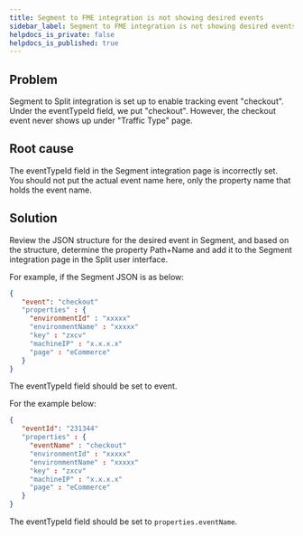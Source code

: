 ```yaml
---
title: Segment to FME integration is not showing desired events
sidebar_label: Segment to FME integration is not showing desired events
helpdocs_is_private: false
helpdocs_is_published: true
---
```


<p>
  <button hidden style={{borderRadius:'8px', border:'1px', fontFamily:'Courier New', fontWeight:'800', textAlign:'left'}}> help.split.io link: https://help.split.io/hc/en-us/articles/360020571271-Segment-to-Split-integration-is-not-showing-desired-events </button>
</p>

## Problem

Segment to Split integration is set up to enable tracking event "checkout". Under the eventTypeId field, we put "checkout". However, the checkout event never shows up under "Traffic Type" page.

[](https://help.split.io/hc/article_attachments/360016436592/Screen_Shot_2018-12-04_at_2.35.16_PM.png)

## Root cause

The eventTypeId field in the Segment integration page is incorrectly set. You should not put the actual event name here, only the property name that holds the event name.

## Solution

Review the JSON structure for the desired event in Segment, and based on the structure, determine the property Path+Name and add it to the Segment integration page in the Split user interface.

For example, if the Segment JSON is as below:

```json
{
   "event": "checkout"
   "properties" : {
     "environmentId" : "xxxxx"
     "environmentName" : "xxxxx"
     "key" : "zxcv"
     "machineIP" : "x.x.x.x"
     "page" : "eCommerce"
   }
}
```

The eventTypeId field should be set to event.

For the example below:

```json
{
   "eventId": "231344"
   "properties" : {
     "eventName" : "checkout"
     "environmentId" : "xxxxx"
     "environmentName" : "xxxxx"
     "key" : "zxcv"
     "machineIP" : "x.x.x.x"
     "page" : "eCommerce"
   }
}
```

The eventTypeId field should be set to `properties.eventName`.